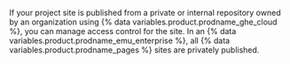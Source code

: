 If your project site is published from a private or internal repository owned by an organization using {% data variables.product.prodname_ghe_cloud %}, you can manage access control for the site. In an {% data variables.product.prodname_emu_enterprise %}, all {% data variables.product.prodname_pages %} sites are privately published.
